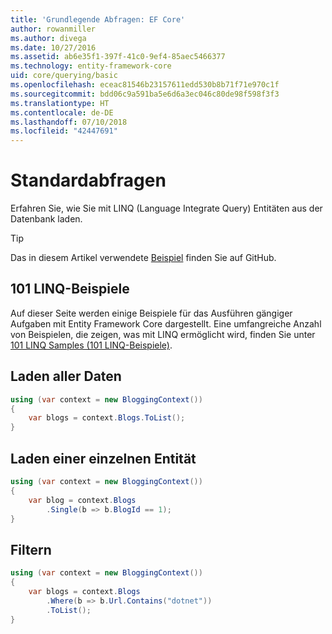 ```yaml
---
title: 'Grundlegende Abfragen: EF Core'
author: rowanmiller
ms.author: divega
ms.date: 10/27/2016
ms.assetid: ab6e35f1-397f-41c0-9ef4-85aec5466377
ms.technology: entity-framework-core
uid: core/querying/basic
ms.openlocfilehash: eceac81546b23157611edd530b8b71f71e970c1f
ms.sourcegitcommit: bdd06c9a591ba5e6d6a3ec046c80de98f598f3f3
ms.translationtype: HT
ms.contentlocale: de-DE
ms.lasthandoff: 07/10/2018
ms.locfileid: "42447691"
---
```

# <a name="basic-queries"></a>Standardabfragen

Erfahren Sie, wie Sie mit LINQ (Language Integrate Query) Entitäten aus der Datenbank laden.

> [!TIP]  
> Das in diesem Artikel verwendete [Beispiel](https://github.com/aspnet/EntityFramework.Docs/tree/master/samples/core/Querying) finden Sie auf GitHub.

## <a name="101-linq-samples"></a>101 LINQ-Beispiele

Auf dieser Seite werden einige Beispiele für das Ausführen gängiger Aufgaben mit Entity Framework Core dargestellt. Eine umfangreiche Anzahl von Beispielen, die zeigen, was mit LINQ ermöglicht wird, finden Sie unter [101 LINQ Samples (101 LINQ-Beispiele)](https://code.msdn.microsoft.com/101-LINQ-Samples-3fb9811b).

## <a name="loading-all-data"></a>Laden aller Daten

<!-- [!code-csharp[Main](samples/core/Querying/Querying/Basics/Sample.cs)] -->
``` csharp
using (var context = new BloggingContext())
{
    var blogs = context.Blogs.ToList();
}
```

## <a name="loading-a-single-entity"></a>Laden einer einzelnen Entität

<!-- [!code-csharp[Main](samples/core/Querying/Querying/Basics/Sample.cs)] -->
``` csharp
using (var context = new BloggingContext())
{
    var blog = context.Blogs
        .Single(b => b.BlogId == 1);
}
```

## <a name="filtering"></a>Filtern

<!-- [!code-csharp[Main](samples/core/Querying/Querying/Basics/Sample.cs)] -->
``` csharp
using (var context = new BloggingContext())
{
    var blogs = context.Blogs
        .Where(b => b.Url.Contains("dotnet"))
        .ToList();
}
```
